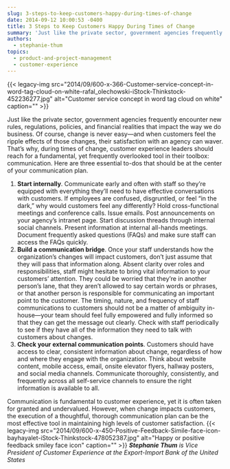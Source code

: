 ```yaml
---
slug: 3-steps-to-keep-customers-happy-during-times-of-change
date: 2014-09-12 10:00:53 -0400
title: 3 Steps to Keep Customers Happy During Times of Change
summary: 'Just like the private sector, government agencies frequently encounter new rules, regulations, policies, and financial realities that impact the way we do business. Of course, change is never easy&mdash;and when customers feel the ripple effects of those changes, their satisfaction with an agency can waver. That’s why, during times of change, customer experience leaders should'
authors:
  - stephanie-thum
topics:
  - product-and-project-management
  - customer-experience
---
```


{{< legacy-img src="2014/09/600-x-366-Customer-service-concept-in-word-tag-cloud-on-white-rafal_olechowski-iStock-Thinkstock-452236277.jpg" alt="Customer service concept in word tag cloud on white" caption="" >}} 

Just like the private sector, government agencies frequently encounter new rules, regulations, policies, and financial realities that impact the way we do business. Of course, change is never easy—and when customers feel the ripple effects of those changes, their satisfaction with an agency can waver. That’s why, during times of change, customer experience leaders should reach for a fundamental, yet frequently overlooked tool in their toolbox: communication. Here are three essential to-dos that should be at the center of your communication plan.

  1. **Start internally**. Communicate early and often with staff so they’re equipped with everything they’ll need to have effective conversations with customers. If employees are confused, disgruntled, or feel &#8220;in the dark,&#8221; why would customers feel any differently? Hold cross-functional meetings and conference calls. Issue emails. Post announcements on your agency&#8217;s intranet page. Start discussion threads through internal social channels. Present information at internal all-hands meetings. Document frequently asked questions (FAQs) and make sure staff can access the FAQs quickly.
  2. **Build a communication bridge**. Once your staff understands how the organization&#8217;s changes will impact customers, don&#8217;t just assume that they will pass that information along. Absent clarity over roles and responsibilities, staff might hesitate to bring vital information to your customers’ attention. They could be worried that they&#8217;re in another person&#8217;s lane, that they aren&#8217;t allowed to say certain words or phrases, or that another person is responsible for communicating an important point to the customer. The timing, nature, and frequency of staff communications to customers should not be a matter of ambiguity in-house—your team should feel fully empowered and fully informed so that they can get the message out clearly. Check with staff periodically to see if they have all of the information they need to talk with customers about changes.
  3. **Check your external communication points**. Customers should have access to clear, consistent information about change, regardless of how and where they engage with the organization. Think about website content, mobile access, email, onsite elevator flyers, hallway posters, and social media channels. Communicate thoroughly, consistently, and frequently across all self-service channels to ensure the right information is available to all.

Communication is fundamental to customer experience, yet it is often taken for granted and undervalued. However, when change impacts customers, the execution of a thoughtful, thorough communication plan can be the most effective tool in maintaining high levels of customer satisfaction. {{< legacy-img src="2014/09/600-x-450-Positive-Feedback-Simile-face-icon-bayhayalet-iStock-Thinkstock-478052387.jpg" alt="Happy or positive feedback smiley face icon" caption="" >}} _**Stephanie Thum** is Vice President of Customer Experience at the Export-Import Bank of the United States_